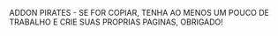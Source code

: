 ADDON PIRATES - SE FOR COPIAR, TENHA AO MENOS UM POUCO DE TRABALHO E CRIE SUAS PROPRIAS PAGINAS, OBRIGADO!
